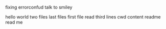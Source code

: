 fixing errorconfud
talk to smiley

hello world
two files 
last files
first file
read third lines
cwd content
readme
read me


